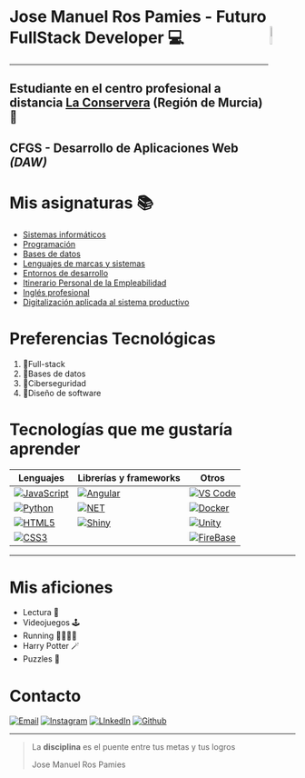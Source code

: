 # Jose Manuel Ros Pamies - Futuro FullStack Developer 💻 <img src="https://sdk.bitmoji.com/render/panel/a3be7021-1e41-4872-9df9-cef7d0b284f2-0417c5d4-0704-4331-8363-15b9a7038255-v1.png?transparent=1&palette=1" width=9% align=right />
---
## Estudiante en el centro profesional a distancia [La Conservera](https://sites.google.com/view/fplaconservera/ies-los-albares-de-cieza?authuser=0) (Región de Murcia) 🏫

## CFGS - Desarrollo de Aplicaciones Web *(DAW)*

# **Mis asignaturas** 📚

- [Sistemas informáticos](https://ead.murciaeduca.es/course/view.php?id=11655)
- [Programación](https://ead.murciaeduca.es/course/view.php?id=11657)
- [Bases de datos](https://ead.murciaeduca.es/course/view.php?id=11656)
- [Lenguajes de marcas y sistemas](https://ead.murciaeduca.es/course/view.php?id=11625)
- [Entornos de desarrollo](https://ead.murciaeduca.es/course/view.php?id=11658)
- [Itinerario Personal de la Empleabilidad](https://ead.murciaeduca.es/course/view.php?id=12025)
- [Inglés profesional](https://ead.murciaeduca.es/course/view.php?id=11502)
- [Digitalización aplicada al sistema productivo](https://ead.murciaeduca.es/course/view.php?id=11777)

# Preferencias Tecnológicas

1. 💯Full-stack
2. 📁Bases de datos
3. 🪪Ciberseguridad
4. 🎨Diseño de software

# Tecnologías que me gustaría aprender

| **Lenguajes**               | **Librerías y frameworks**  | **Otros**                   |
|-------------------------|-------------------------|-------------------------|
[![JavaScript](https://img.shields.io/badge/JavaScript-323330?style=for-the-badge&logo=javascript&logoColor=F7DF1E)](https://www.w3schools.com/js/default.asp)|[![Angular](https://img.shields.io/badge/Angular-DD0031?style=for-the-badge&logo=angular&logoColor=white)](https://angular.dev/tools/libraries/creating-libraries)| [![VS Code](https://img.shields.io/badge/VisualStudioCode-323330?style=for-the-badge&logo=visualstudiocode&logoColor=F7DF1E)](https://code.visualstudio.com/)
[![Python](https://img.shields.io/badge/Python-FFD43B?style=for-the-badge&logo=python&logoColor=306998)](https://www.python.org/)|[![NET](https://img.shields.io/badge/.NET-512BD4?style=for-the-badge&logo=dotnet&logoColor=white)](https://dotnet.microsoft.com/) |[![Docker](https://img.shields.io/badge/Docker-2CA5E0?style=for-the-badge&logo=docker&logoColor=white)](https://www.docker.com/)
[![HTML5](https://img.shields.io/badge/HTML5-E34F26?style=for-the-badge&logo=html5&logoColor=white)](https://developer.mozilla.org/en-US/docs/Glossary/HTML5)| [![Shiny](https://img.shields.io/badge/Shiny-02569B?style=flat&logo=rstudio&logoColor=white)](https://shiny.rstudio.com/) | [![Unity](https://img.shields.io/badge/Unity-black?style=for-the-badge&logo=unity)](https://unity.com/es)
[![CSS3](https://img.shields.io/badge/CSS3-1572B6?style=for-the-badge&logo=css3&logoColor=white)](https://desarrolloweb.com/manuales/css3.html)| |[![FireBase](https://img.shields.io/badge/firebase-ffca28?style=for-the-badge&logo=firebase&logoColor=black)](https://firebase.google.com/?hl=es-419)

---

# Mis aficiones

- Lectura 📕
- Videojuegos 🕹️
- Running 🏃🏻‍♂️‍➡️
- Harry Potter 🪄
- Puzzles 🧩

# **Contacto**

[![Email](https://img.shields.io/badge/e‑mail-D14836.svg)](13765531@alu.murciaeduca.es)
[![Instagram](https://img.shields.io/badge/instagram-E4405F.svg)](https://www.instagram.com/joserosp25)
[![LInkedIn](https://img.shields.io/badge/linkedin-0077B5.svg)](https://es.linkedin.com/in/jose-manuel-ros-pamies-8031b4207)
[![Github](https://img.shields.io/badge/-Github-181717?style=flat-square&logo=GitHub&logoColor=white)](https://github.com/joseros1)

---

> La **disciplina** es el puente entre tus metas y tus logros
> >
> Jose Manuel Ros Pamies



  

